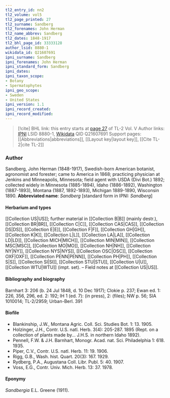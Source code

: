 ```yaml
---
tl2_entry_id: nn2
tl2_volume: vol5
tl2_page_printed: 27
tl2_surname: Sandberg
tl2_forenames: John Herman
tl2_name_abbrev: Sandberg
tl2_dates: 1848-1917
tl2_bhl_page_id: 33333128
author_lsid: 8880-1
wikidata_id: Q21607691
ipni_surname: Sandberg
ipni_forenames: John Herman
ipni_standard_form: Sandberg
ipni_dates: 
ipni_taxon_scope: 
- Botany
- Spermatophytes
ipni_geo_scope: 
- Sweden
- United States
ipni_version: 1.1
ipni_record_created: 
ipni_record_modified:
---
```


> [!cite] BHL link: this entry starts at [page 27](https://www.biodiversitylibrary.org/page/33333128) of TL-2 Vol. V
> Author links: [IPNI](https://www.ipni.org/a/8880-1) LSID 8880-1, [Wikidata](https://www.wikidata.org/wiki/Q21607691) QID Q21607691
> Support pages: [[Abbreviations|abbreviations]], [[Layout key|layout key]], [[Cite TL-2|cite TL-2]]

### Author

Sandberg, John Herman (1848-1917), Swedish-born American botanist, agronomist and forester; came to America in 1868; practicing physician at Jenkins and Minneapolis, Minnesota; field agent with USDA (Divi Bot.) 1892; collected widely in Minnesota (1885-1894), Idaho (1886-1892), Washington (1887-1893), Montana (1887, 1892-1893), Michigan 1889-1890, Wisconsin 1890. 
**Abbreviated name**: *Sandberg* \[standard form in IPNI: *Sandberg*\]

#### Herbarium and types

[[Collection US|US]]; further material in [[Collection B|B]] (mainly destr.), [[Collection BR|BR]], [[Collection C|C]], [[Collection CAS|CAS]], [[Collection DS|DS]], [[Collection E|E]], [[Collection F|F]], [[Collection GH|GH]], [[Collection K|K]], [[Collection L|L]], [[Collection LA|LA]], [[Collection LD|LD]], [[Collection MICH|MICH]], [[Collection MIN|MIN]], [[Collection MSC|MSC]], [[Collection MO|MO]], [[Collection NH|NH]], [[Collection NY|NY]], [[Collection NYS|NYS]], [[Collection OSC|OSC]], [[Collection OXF|OXF]], [[Collection PENN|PENN]], [[Collection PH|PH]], [[Collection S|S]], [[Collection SI|SI]], [[Collection STU|STU]], [[Collection U|U]], [[Collection WTU|WTU]] (impt. set). – Field notes at [[Collection US|US]].

#### Bibliography and biography

Barnhart 3: 206 (b. 24 Jul 1848, d. 10 Dec 1917); Clokie p. 237; Ewan ed. 1: 226, 356, 296, ed. 2: 192; IH 1 (ed. 7): (in press), 2: (files); NW p. 56; SIA 1010014; TL-2/2959; Urban-Berl. 391

#### Biofile

- Blankinship, J.W., Montana Agric. Coll. Sci. Studies Bot. 1: 13. 1905.
- Holzinger, J.H., Contr. U.S. natl. Herb. 3(4): 205-287. 1895 (Rept. on a collection of plants made by... J.H.S. in northern Idaho 1892).
- Pennell, F.W. & J.H. Barnhart, Monogr. Acad. nat. Sci. Philadelphia 1: 618. 1935.
- Piper, C.V., Contr. U.S. natl. Herb. 11: 19. 1906.
- Rigg, G.B., Wash. hist. Quart. 20(3): 167. 1929.
- Rydberg, P.A., Augustana Coll. Libr. Publ. 5: 40. 1907.
- Voss, E.G., Contr. Univ. Mich. Herb. 13: 37. 1978.

#### Eponymy

*Sandbergia* E.L. Greene (1911).
